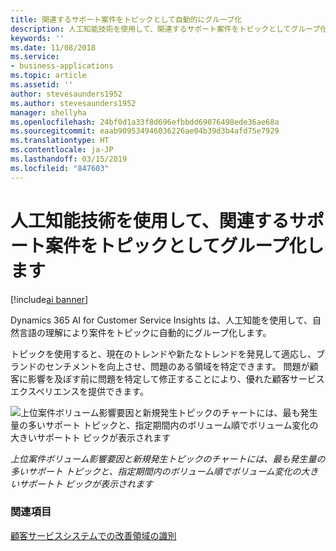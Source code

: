 ```yaml
---
title: 関連するサポート案件をトピックとして自動的にグループ化
description: 人工知能技術を使用して、関連するサポート案件をトピックとしてグループ化します。
keywords: ''
ms.date: 11/08/2018
ms.service:
- business-applications
ms.topic: article
ms.assetid: ''
author: stevesaunders1952
ms.author: stevesaunders1952
manager: shellyha
ms.openlocfilehash: 24bf0d1a33f8d696efbbdd69076498ede36ae68a
ms.sourcegitcommit: eaab909534946036226ae04b39d3b4afd75e7929
ms.translationtype: HT
ms.contentlocale: ja-JP
ms.lasthandoff: 03/15/2019
ms.locfileid: "847603"
---
```

# <a name="use-artificial-intelligence-technology-to-group-related-support-cases-as-topics"></a>人工知能技術を使用して、関連するサポート案件をトピックとしてグループ化します

[!include[ai banner](../includes/ai.md)] 

Dynamics 365 AI for Customer Service Insights は、人工知能を使用して、自然言語の理解により案件をトピックに自動的にグループ化します。 

トピックを使用すると、現在のトレンドや新たなトレンドを発見して適応し、ブランドのセンチメントを向上させ、問題のある領域を特定できます。 問題が顧客に影響を及ぼす前に問題を特定して修正することにより、優れた顧客サービス エクスペリエンスを提供できます。

![上位案件ボリューム影響要因と新規発生トピックのチャートには、最も発生量の多いサポート トピックと、指定期間内のボリューム順でボリューム変化の大きいサポートト ピックが表示されます](media/automated-topic-clustering.png "上位案件ボリューム影響要因と新規発生トピックのチャートには、最も発生量の多いサポート トピックと、指定期間内のボリューム順でボリューム変化の大きいサポートト ピックが表示されます")

*上位案件ボリューム影響要因と新規発生トピックのチャートには、最も発生量の多いサポート トピックと、指定期間内のボリューム順でボリューム変化の大きいサポートト ピックが表示されます*

### <a name="see-also"></a>関連項目
[顧客サービスシステムでの改善領域の識別](https://docs.microsoft.com/dynamics365/ai/customer-service-insights/improve-system)
